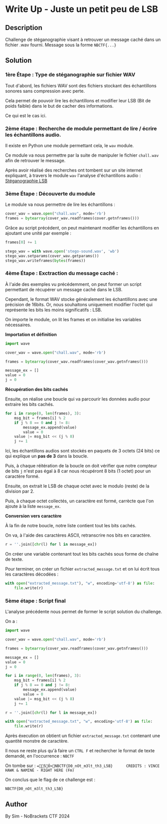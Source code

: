 
# Write Up - Juste un petit peu de LSB

## Description

Challenge de stéganographie visant à retrouver un message caché dans un fichier .wav fourni. Message sous la forme `NBCTF{...}`

## Solution

### 1ère Étape : Type de stéganographie sur fichier WAV

Tout d'abord, les fichiers WAV sont des fichiers stockant des échantillons sonores sans compression avec perte. 

Cela permet de pouvoir lire les échantillons et modifier leur LSB (Bit de poids faible) dans le but de cacher des informations.

Ce qui est le cas ici.

### 2ème étape : Recherche de module permettant de lire / écrire les échantillons audio.

Il existe en Python une module permettant cela, le `wav` module.

Ce module va nous permettre par la suite de manipuler le fichier `chall.wav` afin de retrouver le message.

Après avoir réalisé des recherches ont tombent sur un site internet expliquant, à travers le module `wav` l'analyse d'échantillons audio : [Stéganographie LSB]("https://daniellerch.me/stego/intro/lsb-en/#lsb-steganography-in-wav-audio-files")

### 3ème Étape : Découverte du module

Le module va nous permettre de lire les échantillons :

```python
cover_wav = wave.open("chall.wav", mode='rb')
frames = bytearray(cover_wav.readframes(cover.getnframes()))
```

Grâce au script précédent, on peut maintenant modifier les échantillons en ajoutant une unité par exemple :

```python
frames[0] += 1

stego_wav = with wave.open('stego-sound.wav', 'wb')
stego_wav.setparams(cover_wav.getparams())
stego_wav.writeframes(bytes(frames))
```

### 4ème Étape : Exctraction du message caché :

À l'aide des exemples vu précédemment, on peut former un script permettant de récupérer un message caché dans le LSB.

Cependant, le format WAV stocke généralement les échantillons avec une précision de 16bits. Or, nous souhaitons uniquement modifier l'octet qui représente les bits les moins significatifs : LSB.

On importe le module, on lit les frames et on initialise les variables nécessaires.

**Importation et définition**

```python
import wave

cover_wav = wave.open("chall.wav", mode='rb')

frames = bytearray(cover_wav.readframes(cover_wav.getnframes()))

message_ex = []
value = 0
j = 0
```

**Récupération des bits cachés**

Ensuite, on réalise une boucle qui va parcourir les données audio pour extraire les bits cachés.

```python
for i in range(0, len(frames), 3):
    msg_bit = frames[i] % 2
    if j % 8 == 0 and j != 8:
        message_ex.append(value)
        value = 0
    value |= msg_bit << (j % 8)
    j += 1
```

Ici, les échantillons audios sont stockés en paquets de 3 octets (24 bits) ce qui explique un **pas de 3** dans la boucle.

Puis, à chaque réitération de la boucle on doit vérifier que notre compteur de bits `j` n'est pas égal à 8 car nous récupéront 8 bits (1 octet) pour un caractère formé.

Ensuite, on extrait le LSB de chaque octet avec le modulo (reste) de la division par 2.

Puis, à chaque octet collectés, un caractère est formé, carrècte que l'on ajoute à la liste `message_ex`.

**Conversion vers caractère**

À la fin de notre boucle, notre liste contient tout les bits cachés.

On va, à l'aide des caractères ASCII, retranscrire nos bits en caractère.

```python
r = ''.join([chr(l) for l in message_ex])
```

On créer une variable contenant tout les bits cachés sous forme de chaîne de texte.

Pour terminer, on créer un fichier `extracted_message.txt` et on lui écrit tous les caractères décodées :

```python
with open("extracted_message.txt"), "w", encoding='utf-8') as file:
    file.write(r)
```

### 5ème étape : Script final

L'analyse précédente nous permet de former le script solution du challenge.

On a :

```python
import wave

cover_wav = wave.open("chall.wav", mode='rb')

frames = bytearray(cover_wav.readframes(cover_wav.getnframes()))

message_ex = []
value = 0
j = 0

for i in range(0, len(frames), 3):
    msg_bit = frames[i] % 2
    if j % 8 == 0 and j != 8:
        message_ex.append(value)
        value = 0
    value |= msg_bit << (j % 8)
    j += 1

r = ''.join([chr(l) for l in message_ex])

with open("extracted_message.txt", "w", encoding='utf-8') as file:
    file.write(r)
```

Après éxecution on obtient un fichier `extracted_message.txt` contenant une quantité monstre de caractère.

Il nous ne reste plus qu'à faire un `CTRL F` et rechercher le format de texte demandé, en l'occurrence : `NBCTF`

On tombe sur : `=5Ó>NBCTF{D0_nOt_m3lt_th3_L5B}      CREDITS : VINCE HAWK & NAMINÉ - RIGHT HERE (Fm)`

On conclus que le flag de ce challenge est :

`NBCTF{D0_nOt_m3lt_th3_L5B}`

## Author

By Sim - NoBrackets CTF 2024
